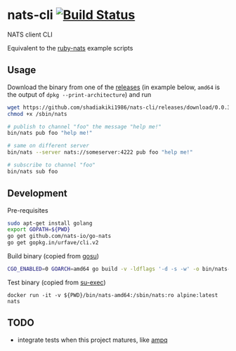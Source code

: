 # nats-cli [![Build Status](https://travis-ci.org/shadiakiki1986/nats-cli.svg?branch=master)](https://travis-ci.org/shadiakiki1986/nats-cli)
NATS client CLI

Equivalent to the [ruby-nats](https://github.com/nats-io/ruby-nats) example scripts

## Usage

Download the binary from one of the [releases](https://github.com/shadiakiki1986/nats-cli/releases)
(in example below, `amd64` is the output of `dpkg --print-architecture`)
and run

```bash
wget https://github.com/shadiakiki1986/nats-cli/releases/download/0.0.3/nats-amd64 -O /sbin/nats
chmod +x /sbin/nats

# publish to channel "foo" the message "help me!"
bin/nats pub foo "help me!"

# same on different server
bin/nats --server nats://someserver:4222 pub foo "help me!"

# subscribe to channel "foo"
bin/nats sub foo
```

## Development
Pre-requisites
```bash
sudo apt-get install golang
export GOPATH=${PWD}
go get github.com/nats-io/go-nats
go get gopkg.in/urfave/cli.v2
```

Build binary (copied from [gosu](https://github.com/tianon/gosu/blob/master/Dockerfile))

```bash
CGO_ENABLED=0 GOARCH=amd64 go build -v -ldflags '-d -s -w' -o bin/nats-amd64
```

Test binary (copied from [su-exec](https://github.com/ncopa/su-exec))

```
docker run -it -v ${PWD}/bin/nats-amd64:/sbin/nats:ro alpine:latest nats
```

## TODO
* integrate tests when this project matures, like [ampq](https://github.com/streadway/amqp/blob/master/spec/gen.go)
